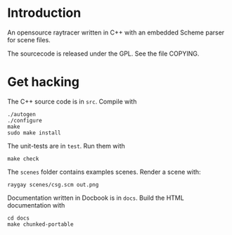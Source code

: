 
Introduction
============

An opensource raytracer written in C++ with an embedded Scheme parser for scene files.

The sourcecode is released under the GPL. See the file COPYING.

Get hacking 
===========

The C++ source code is in `src`. Compile with

    ./autogen
    ./configure
    make
    sudo make install

The unit-tests are in `test`. Run them with

    make check

The `scenes` folder contains examples scenes. Render a scene with:

    raygay scenes/csg.scm out.png

Documentation written in Docbook is in `docs`. Build the HTML documentation with

    cd docs
    make chunked-portable




